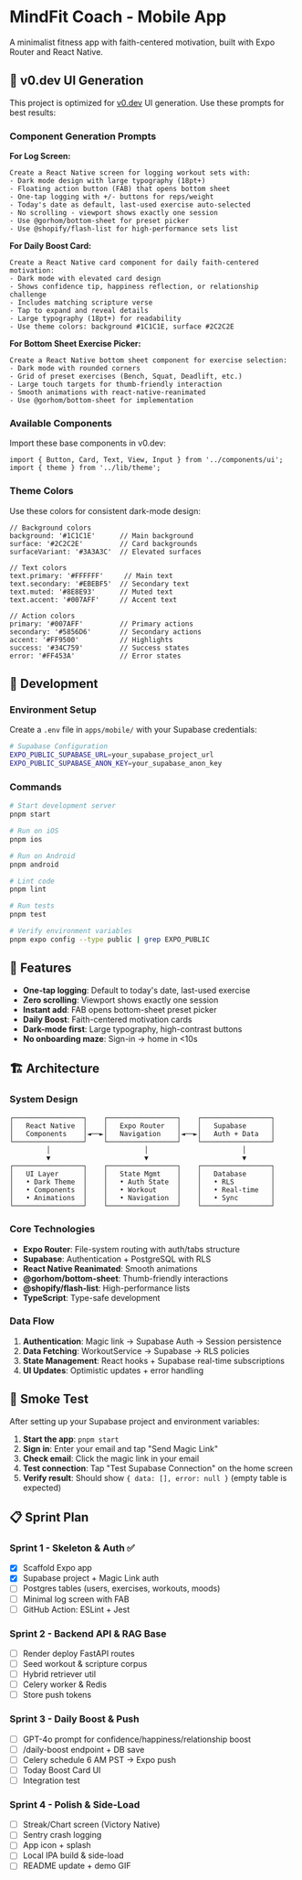 # MindFit Coach - Mobile App

A minimalist fitness app with faith-centered motivation, built with Expo Router and React Native.

## 🎨 v0.dev UI Generation

This project is optimized for [v0.dev](https://v0.dev) UI generation. Use these prompts for best results:

### Component Generation Prompts

**For Log Screen:**
```
Create a React Native screen for logging workout sets with:
- Dark mode design with large typography (18pt+)
- Floating action button (FAB) that opens bottom sheet
- One-tap logging with +/- buttons for reps/weight
- Today's date as default, last-used exercise auto-selected
- No scrolling - viewport shows exactly one session
- Use @gorhom/bottom-sheet for preset picker
- Use @shopify/flash-list for high-performance sets list
```

**For Daily Boost Card:**
```
Create a React Native card component for daily faith-centered motivation:
- Dark mode with elevated card design
- Shows confidence tip, happiness reflection, or relationship challenge
- Includes matching scripture verse
- Tap to expand and reveal details
- Large typography (18pt+) for readability
- Use theme colors: background #1C1C1E, surface #2C2C2E
```

**For Bottom Sheet Exercise Picker:**
```
Create a React Native bottom sheet component for exercise selection:
- Dark mode with rounded corners
- Grid of preset exercises (Bench, Squat, Deadlift, etc.)
- Large touch targets for thumb-friendly interaction
- Smooth animations with react-native-reanimated
- Use @gorhom/bottom-sheet for implementation
```

### Available Components

Import these base components in v0.dev:

```tsx
import { Button, Card, Text, View, Input } from '../components/ui';
import { theme } from '../lib/theme';
```

### Theme Colors

Use these colors for consistent dark-mode design:

```tsx
// Background colors
background: '#1C1C1E'      // Main background
surface: '#2C2C2E'         // Card backgrounds
surfaceVariant: '#3A3A3C'  // Elevated surfaces

// Text colors
text.primary: '#FFFFFF'     // Main text
text.secondary: '#EBEBF5'  // Secondary text
text.muted: '#8E8E93'      // Muted text
text.accent: '#007AFF'     // Accent text

// Action colors
primary: '#007AFF'         // Primary actions
secondary: '#5856D6'       // Secondary actions
accent: '#FF9500'          // Highlights
success: '#34C759'         // Success states
error: '#FF453A'           // Error states
```

## 🚀 Development

### Environment Setup

Create a `.env` file in `apps/mobile/` with your Supabase credentials:

```bash
# Supabase Configuration
EXPO_PUBLIC_SUPABASE_URL=your_supabase_project_url
EXPO_PUBLIC_SUPABASE_ANON_KEY=your_supabase_anon_key
```

### Commands

```bash
# Start development server
pnpm start

# Run on iOS
pnpm ios

# Run on Android
pnpm android

# Lint code
pnpm lint

# Run tests
pnpm test

# Verify environment variables
pnpm expo config --type public | grep EXPO_PUBLIC
```

## 📱 Features

- **One-tap logging**: Default to today's date, last-used exercise
- **Zero scrolling**: Viewport shows exactly one session
- **Instant add**: FAB opens bottom-sheet preset picker
- **Daily Boost**: Faith-centered motivation cards
- **Dark-mode first**: Large typography, high-contrast buttons
- **No onboarding maze**: Sign-in → home in <10s

## 🏗️ Architecture

### System Design
```
┌─────────────────┐    ┌─────────────────┐    ┌─────────────────┐
│   React Native  │    │   Expo Router   │    │   Supabase      │
│   Components    │◄──►│   Navigation    │◄──►│   Auth + Data   │
└─────────────────┘    └─────────────────┘    └─────────────────┘
         │                       │                       │
         ▼                       ▼                       ▼
┌─────────────────┐    ┌─────────────────┐    ┌─────────────────┐
│   UI Layer      │    │   State Mgmt    │    │   Database      │
│   • Dark Theme  │    │   • Auth State  │    │   • RLS         │
│   • Components  │    │   • Workout     │    │   • Real-time   │
│   • Animations  │    │   • Navigation  │    │   • Sync        │
└─────────────────┘    └─────────────────┘    └─────────────────┘
```

### Core Technologies
- **Expo Router**: File-system routing with auth/tabs structure
- **Supabase**: Authentication + PostgreSQL with RLS
- **React Native Reanimated**: Smooth animations
- **@gorhom/bottom-sheet**: Thumb-friendly interactions
- **@shopify/flash-list**: High-performance lists
- **TypeScript**: Type-safe development

### Data Flow
1. **Authentication**: Magic link → Supabase Auth → Session persistence
2. **Data Fetching**: WorkoutService → Supabase → RLS policies
3. **State Management**: React hooks + Supabase real-time subscriptions
4. **UI Updates**: Optimistic updates + error handling

## 🧪 Smoke Test

After setting up your Supabase project and environment variables:

1. **Start the app**: `pnpm start`
2. **Sign in**: Enter your email and tap "Send Magic Link"
3. **Check email**: Click the magic link in your email
4. **Test connection**: Tap "Test Supabase Connection" on the home screen
5. **Verify result**: Should show `{ data: [], error: null }` (empty table is expected)

## 📋 Sprint Plan

### Sprint 1 - Skeleton & Auth ✅
- [x] Scaffold Expo app
- [x] Supabase project + Magic Link auth
- [ ] Postgres tables (users, exercises, workouts, moods)
- [ ] Minimal log screen with FAB
- [ ] GitHub Action: ESLint + Jest

### Sprint 2 - Backend API & RAG Base
- [ ] Render deploy FastAPI routes
- [ ] Seed workout & scripture corpus
- [ ] Hybrid retriever util
- [ ] Celery worker & Redis
- [ ] Store push tokens

### Sprint 3 - Daily Boost & Push
- [ ] GPT-4o prompt for confidence/happiness/relationship boost
- [ ] /daily-boost endpoint + DB save
- [ ] Celery schedule 6 AM PST → Expo push
- [ ] Today Boost Card UI
- [ ] Integration test

### Sprint 4 - Polish & Side-Load
- [ ] Streak/Chart screen (Victory Native)
- [ ] Sentry crash logging
- [ ] App icon + splash
- [ ] Local IPA build & side-load
- [ ] README update + demo GIF 
